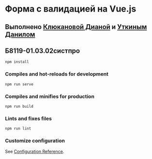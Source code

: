# Форма с валидацией на Vue.js

## Выполнено [Клюкановой Дианой](https://github.com/alexmasterblack) и [Уткиным Данилом](https://github.com/DanilKlukanov)
## Б8119-01.03.02систпро
```
npm install
```

### Compiles and hot-reloads for development
```
npm run serve
```

### Compiles and minifies for production
```
npm run build
```

### Lints and fixes files
```
npm run lint
```

### Customize configuration
See [Configuration Reference](https://cli.vuejs.org/config/).
